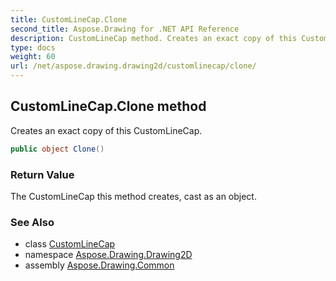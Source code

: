 ```yaml
---
title: CustomLineCap.Clone
second_title: Aspose.Drawing for .NET API Reference
description: CustomLineCap method. Creates an exact copy of this CustomLineCap
type: docs
weight: 60
url: /net/aspose.drawing.drawing2d/customlinecap/clone/
---
```

## CustomLineCap.Clone method

Creates an exact copy of this CustomLineCap.

```csharp
public object Clone()
```

### Return Value

The CustomLineCap this method creates, cast as an object.

### See Also

* class [CustomLineCap](../)
* namespace [Aspose.Drawing.Drawing2D](../../customlinecap/)
* assembly [Aspose.Drawing.Common](../../../)


